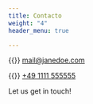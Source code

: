 ```yaml
---
title: Contacto
weight: "4"
header_menu: true

---
```

{{<icon class="fa fa-envelope">}} [mail@janedoe.com](mailto:your-email@your-domain.com)

{{<icon class="fa fa-phone">}} [+49 1111 555555](tel:+491111555555)

Let us get in touch! 